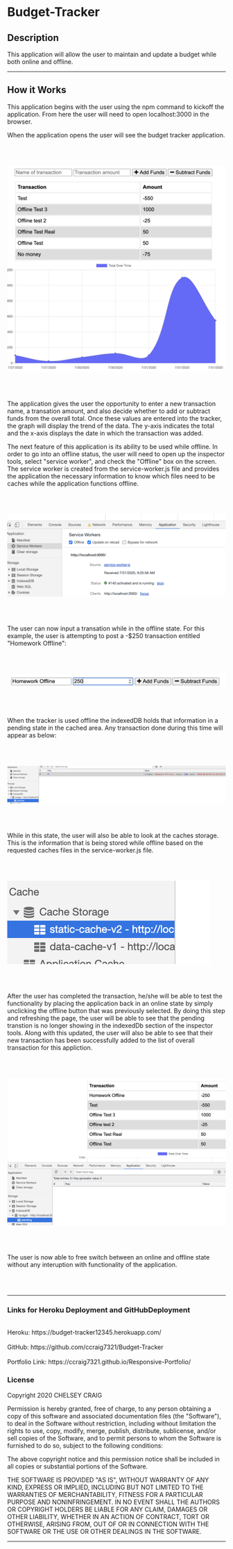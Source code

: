 # Budget-Tracker

## Description

This application will allow the user to maintain and update a budget while both online and offline.

___

## How it Works

This application begins with the user using the npm command to kickoff the application. From here the user will need to open localhost:3000 in the browser.

When the application opens the user will see the budget tracker application.

<br><br>

![BUGET TRACKER APP](public/images/budgetHomepage.png)

<br><br>

The application gives the user the opportunity to enter a new transaction name, a transation amount, and also decide whether to add or subtract funds from the overall total. Once these values are entered into the tracker, the graph will display the trend of the data. The y-axis indicates the total and the x-axis displays the date in which the transaction was added.

The next feature of this application is its ability to be used while offline.  In order to go into an offline status, the user will need to open up the inspector tools, select "service worker", and check the "Offline" box on the screen. The service worker is created from the service-worker.js file and provides the application the necessary information to know which files need to be caches while the application functions offline.

<br><br>

![SERVICE WORKER OFFLINE](public/images/offlineStatus.png)

<br><br>

The user can now input a transation while in the offline state. For this example, the user is attempting to post a -$250 transaction entitled "Homework Offline":

<br><br>


![HOMEWORK OFFLINE](public/images/homeworkExample.png)

<br><br>


When the tracker is used offline the indexedDB holds that information in a pending state in the cached area. Any transaction done during this time will appear as below:

<br><br>

![INDEXED DB](public/images/pendingIndexedDb.png)

<br><br>

While in this state, the user will also be able to look at the caches storage. This is the information that is being stored while offline based on the requested caches files in the service-worker.js file.

<br><br>

![CACHE STORAGE](public/images/cacheStorage.png)

<br><br>

After the user has completed the transaction, he/she will be able to test the functionality by placing the application back in an online state by simply unclicking the offline button that was previously selected. By doing this step and refreshing the page, the user will be able to see that the pending transtion is no longer showing in the indexedDb section of the inspector tools. Along with this updated, the user will also be able to see that their new transaction has been successfully added to the list of overall transaction for this appliction.

<br><br>

![ONLINE PAGE](public/images/onlineTest.png)

<br><br>

The user is now able to free switch between an online and offline state without any interuption with functionality of the application.

<br><br>
___

### Links for Heroku Deployment and GitHubDeployment
<br>
Heroku: https://budget-tracker12345.herokuapp.com/
<br><br>
GitHub: https://github.com/ccraig7321/Budget-Tracker
<br><br>
Portfolio Link: https://ccraig7321.github.io/Responsive-Portfolio/


### License

Copyright 2020 CHELSEY CRAIG

Permission is hereby granted, free of charge, to any person obtaining a copy of this software and associated documentation files (the "Software"), to deal in the Software without restriction, including without limitation the rights to use, copy, modify, merge, publish, distribute, sublicense, and/or sell copies of the Software, and to permit persons to whom the Software is furnished to do so, subject to the following conditions:

The above copyright notice and this permission notice shall be included in all copies or substantial portions of the Software.

THE SOFTWARE IS PROVIDED "AS IS", WITHOUT WARRANTY OF ANY KIND, EXPRESS OR IMPLIED, INCLUDING BUT NOT LIMITED TO THE WARRANTIES OF MERCHANTABILITY, FITNESS FOR A PARTICULAR PURPOSE AND NONINFRINGEMENT. IN NO EVENT SHALL THE AUTHORS OR COPYRIGHT HOLDERS BE LIABLE FOR ANY CLAIM, DAMAGES OR OTHER LIABILITY, WHETHER IN AN ACTION OF CONTRACT, TORT OR OTHERWISE, ARISING FROM, OUT OF OR IN CONNECTION WITH THE SOFTWARE OR THE USE OR OTHER DEALINGS IN THE SOFTWARE.


___